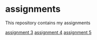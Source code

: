 # assignments
This repository contains my assignments

[assignment 3](https://github.com/FKocak5858/assignments/blob/master/assignment3%20(2).ipynb)
[assignment 4](https://github.com/FKocak5858/assignments/blob/master/assignment%204.ipynb)
[assignment 5](https://github.com/FKocak5858/assignments/blob/master/Graded_assignment1%20R.ipynb)
